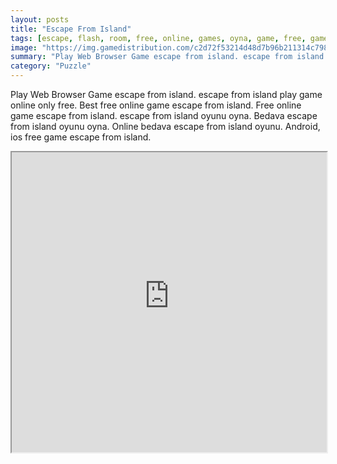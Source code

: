 ```yaml
---
layout: posts
title: "Escape From Island"
tags: [escape, flash, room, free, online, games, oyna, game, free, games, play, play, games]
image: "https://img.gamedistribution.com/c2d72f53214d48d7b96b211314c79870.jpg"
summary: "Play Web Browser Game escape from island. escape from island play game online only free. Best free online game escape from island. Free online game escape from island. escape from island oyunu oyna. Bedava escape from island oyunu oyna. Online bedava escape from island oyunu. Android, ios free game escape from island."
category: "Puzzle"
---
```


Play Web Browser Game escape from island. escape from island play game online only free. Best free online game escape from island. Free online game escape from island. escape from island oyunu oyna. Bedava escape from island oyunu oyna. Online bedava escape from island oyunu. Android, ios free game escape from island.

<iframe width="100%" height="480px;" src="https://flash.gamedistribution.com?game=c2d72f53214d48d7b96b211314c79870"></iframe>